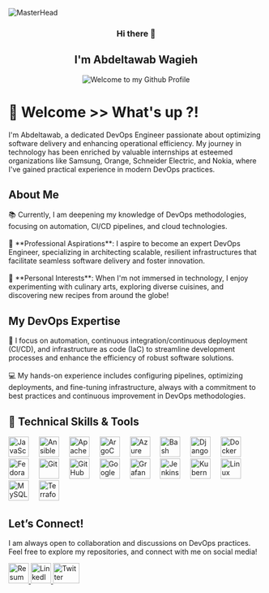 <!-- "Hero" Header -->
![MasterHead](https://cdn.dribbble.com/userupload/7725814/file/original-ad34e5a3d587a8a90b6586de67710225.gif)

<div align="center">

### Hi there 👋
## I'm Abdeltawab Wagieh

<p align="center">
  <img src="https://github.com/BrunnerLivio/brunnerlivio/blob/master/images/welcome.png?raw=true" style="max-width: 100%;" alt="Welcome to my Github Profile" />
</p>

<h1 align="left">👋 Welcome >> What's up ?!</h1>

<p align="left">I'm Abdeltawab, a dedicated DevOps Engineer passionate about optimizing software delivery and enhancing operational efficiency. My journey in technology has been enriched by valuable internships at esteemed organizations like Samsung, Orange, Schneider Electric, and Nokia, where I've gained practical experience in modern DevOps practices.</p>

###

<h2 align="left">About Me</h2>

<p align="left">
  📚 Currently, I am deepening my knowledge of DevOps methodologies, focusing on automation, CI/CD pipelines, and cloud technologies. <br><br>
  🎯 **Professional Aspirations**: I aspire to become an expert DevOps Engineer, specializing in architecting scalable, resilient infrastructures that facilitate seamless software delivery and foster innovation. <br><br>
  🎲 **Personal Interests**: When I'm not immersed in technology, I enjoy experimenting with culinary arts, exploring diverse cuisines, and discovering new recipes from around the globe!
</p>

###

<h2 align="left">My DevOps Expertise</h2>

<p align="left">
  🚀 I focus on automation, continuous integration/continuous deployment (CI/CD), and infrastructure as code (IaC) to streamline development processes and enhance the efficiency of robust software solutions. <br><br>
  💻 My hands-on experience includes configuring pipelines, optimizing deployments, and fine-tuning infrastructure, always with a commitment to best practices and continuous improvement in DevOps methodologies.
</p>

###

<h2 align="left">🔧 Technical Skills & Tools</h2>

<div align="left">
  <img src="https://cdn.jsdelivr.net/gh/devicons/devicon/icons/javascript/javascript-original.svg" height="40" alt="JavaScript" />
  <img width="12" />
  <img src="https://cdn.jsdelivr.net/gh/devicons/devicon/icons/ansible/ansible-original.svg" height="40" alt="Ansible" />
  <img width="12" />
  <img src="https://cdn.jsdelivr.net/gh/devicons/devicon/icons/apache/apache-original.svg" height="40" alt="Apache" />
  <img width="12" />
  <img src="https://cdn.jsdelivr.net/gh/devicons/devicon/icons/argocd/argocd-original.svg" height="40" alt="ArgoCD" />
  <img width="12" />
  <img src="https://cdn.jsdelivr.net/gh/devicons/devicon/icons/azure/azure-original.svg" height="40" alt="Azure" />
  <img width="12" />
  <img src="https://cdn.jsdelivr.net/gh/devicons/devicon/icons/bash/bash-original.svg" height="40" alt="Bash" />
  <img width="12" />
  <img src="https://cdn.jsdelivr.net/gh/devicons/devicon/icons/django/django-plain.svg" height="40" alt="Django" />
  <img width="12" />
  <img src="https://cdn.jsdelivr.net/gh/devicons/devicon/icons/docker/docker-original.svg" height="40" alt="Docker" />
  <img width="12" />
  <img src="https://cdn.jsdelivr.net/gh/devicons/devicon/icons/fedora/fedora-original.svg" height="40" alt="Fedora" />
  <img width="12" />
  <img src="https://cdn.jsdelivr.net/gh/devicons/devicon/icons/git/git-original.svg" height="40" alt="Git" />
  <img width="12" />
  <img src="https://cdn.jsdelivr.net/gh/devicons/devicon/icons/github/github-original.svg" height="40" alt="GitHub" />
  <img width="12" />
  <img src="https://cdn.jsdelivr.net/gh/devicons/devicon/icons/googlecloud/googlecloud-original.svg" height="40" alt="Google Cloud" />
  <img width="12" />
  <img src="https://cdn.jsdelivr.net/gh/devicons/devicon/icons/grafana/grafana-original.svg" height="40" alt="Grafana" />
  <img width="12" />
  <img src="https://cdn.jsdelivr.net/gh/devicons/devicon/icons/jenkins/jenkins-line.svg" height="40" alt="Jenkins" />
  <img width="12" />
  <img src="https://cdn.jsdelivr.net/gh/devicons/devicon/icons/kubernetes/kubernetes-plain.svg" height="40" alt="Kubernetes" />
  <img width="12" />
  <img src="https://cdn.jsdelivr.net/gh/devicons/devicon/icons/linux/linux-original.svg" height="40" alt="Linux" />
  <img width="12" />
  <img src="https://cdn.jsdelivr.net/gh/devicons/devicon/icons/mysql/mysql-original.svg" height="40" alt="MySQL" />
  <img width="12" />
  <img src="https://cdn.jsdelivr.net/gh/devicons/devicon/icons/terraform/terraform-original.svg" height="40" alt="Terraform" />
</div>

###

<h2 align="left">Let’s Connect!</h2>
<p align="left">I am always open to collaboration and discussions on DevOps practices. Feel free to explore my repositories, and connect with me on social media!</p>

<div align="left">
   <a href="https://drive.google.com/file/d/12P4749Cwz0Ur9Xw0N2HdrBry4NW57Qar/view?usp=sharing" target="_blank">
    <img src="https://img.icons8.com/ios-filled/50/000000/resume.png" width="40" height="40" alt="Resume" />
  </a>
  
  <a href="https://www.linkedin.com/in/abdeltawab-wagieh-825958226/" target="_blank">
    <img src="https://cdn.jsdelivr.net/gh/devicons/devicon/icons/linkedin/linkedin-original.svg" width="40" height="40" alt="LinkedIn" />
  </a>
  <a href="https://twitter.com/tobaops" target="_blank">
    <img src="https://raw.githubusercontent.com/maurodesouza/profile-readme-generator/master/src/assets/icons/social/twitter/default.svg" width="52" height="40" alt="Twitter" />
  </a>
  </a>
</div>
</div>


